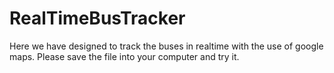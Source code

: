 # RealTimeBusTracker

Here we have designed to track the buses in realtime with the use of google maps. Please save the file into your computer and try it.

